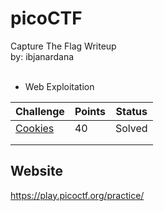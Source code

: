 # picoCTF
Capture The Flag Writeup\
by: ibjanardana
<br />
<br />

- Web Exploitation

| Challenge                                        | Points | Status |
|--------------------------------------------------|--------|--------|
|[Cookies](./Web%20exploitation/Cookies/readme.md) |    40  | Solved |
|                                                  |        |        |
|                                                  |        |        |


Website
---
<https://play.picoctf.org/practice/>
